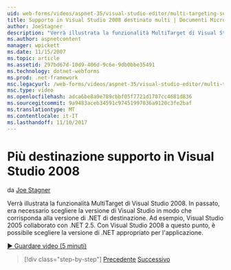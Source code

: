 ```yaml
---
uid: web-forms/videos/aspnet-35/visual-studio-editor/multi-targeting-support-in-visual-studio-2008
title: Supporto in Visual Studio 2008 destinato multi | Documenti Microsoft
author: JoeStagner
description: "Verrà illustrata la funzionalità MultiTarget di Visual Studio 2008. In passato, era necessario scegliere la versione di Visual Studio per corrispondere la destinazione di .NET versi..."
ms.author: aspnetcontent
manager: wpickett
ms.date: 11/15/2007
ms.topic: article
ms.assetid: 297bd67d-10d9-406d-9c6e-9db0bbe35491
ms.technology: dotnet-webforms
ms.prod: .net-framework
msc.legacyurl: /web-forms/videos/aspnet-35/visual-studio-editor/multi-targeting-support-in-visual-studio-2008
msc.type: video
ms.openlocfilehash: adca6be8a9e789cbbf05f7721d1707cc4681d836
ms.sourcegitcommit: 9a9483aceb34591c97451997036a9120c3fe2baf
ms.translationtype: MT
ms.contentlocale: it-IT
ms.lasthandoff: 11/10/2017
---
```

<a name="multi-targeting-support-in-visual-studio-2008"></a>Più destinazione supporto in Visual Studio 2008
====================
da [Joe Stagner](https://github.com/JoeStagner)

Verrà illustrata la funzionalità MultiTarget di Visual Studio 2008. In passato, era necessario scegliere la versione di Visual Studio in modo che corrisponda alla versione di .NET di destinazione. Ad esempio, Visual Studio 2005 collaborato con .NET 2.5. Con Visual Studio 2008 a questo punto, è possibile scegliere la versione di .NET appropriato per l'applicazione.

[&#9654; Guardare video (5 minuti)](https://channel9.msdn.com/Blogs/ASP-NET-Site-Videos/multi-targeting-support-in-visual-studio-2008)

>[!div class="step-by-step"]
[Precedente](javascript-debugging-in-visual-studio-2008.md)
[Successivo](intellisense-for-jscript-and-aspnet-ajax.md)

